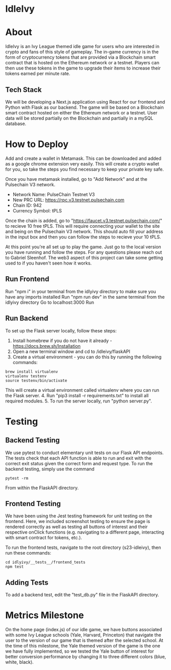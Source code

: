 # IdleIvy

# About
IdleIvy is an Ivy League themed idle game for users who are interested in crypto and fans of this style of gameplay. The in-game currency is in the form of cryptocurrency tokens that are provided via a Blockchain smart contract that is hosted on the Ethereum network or a testnet. Players can then use these tokens in the game to upgrade their items to increase their tokens earned per minute rate.

## Tech Stack

We will be developing a Next.js application using React for our frontend and Python with Flask as our backend. The game will be based on a Blockchain smart contract hosted on either the Ethereum network or a testnet. User data will be stored partially on the Blockchain and partially in a mySQL database.

# How to Deploy
Add and create a wallet in Metamask. This can be downloaded and added as a google chrome extension very easily. This will create a crypto wallet for you, so take the steps you find necessary to keep your private key safe.

Once you have metamask installed, go to "Add Network" and at the Pulsechain V3 network.
- Network Name: PulseChain Testnet V3
- New PRC URL: https://rpc.v3.testnet.pulsechain.com
- Chain ID: 942
- Currency Symbol: tPLS

Once the chain is added, go to "https://faucet.v3.testnet.pulsechain.com/" to recieve 10 free tPLS. This will require connecting your wallet to the site and being on the Pulsechain V3 network. This should auto fill your address in the input box and then you can follow the steps to recieve your 10 tPLS.

At this point you're all set up to play the game. Just go to the local version you have running and follow the steps. For any questions please reach out to Gabriel Sleenhof. The web3 aspect of this project can take some getting used to if you haven't seen how it works.

## Run Frontend
Run "npm i" in your terminal from the idlyivy directory to make sure you have any imports installed
Run "npm run dev" in the same terminal from the idlyivy directory
Go to localhost:3000
Run 
## Run Backend
To set up the Flask server locally, follow these steps:
1. Install homebrew if you do not have it already - https://docs.brew.sh/Installation
2. Open a new terminal window and cd to /idleivy/flaskAPI
3. Create a virtual environment - you can do this by running the following commands:
```shell
brew install virtualenv
virtualenv testenv
source testenv/bin/activate
```  
This will create a virtual environment called virtualenv where you can run the Flask server.
4. Run "pip3 install -r requirements.txt" to install all required modules.
5. To run the server locally, run "python server.py".


# Testing
## Backend Testing
We use pytest to conduct elementary unit tests on our Flask API endpoints. The tests check that each API function is able to run and exit with the correct exit status given the correct form and request type. To run the backend testing, simply use the command
```shell
pytest -rm
```
From within the FlaskAPI directory.


## Frontend Testing

We have been using the Jest testing framework for unit testing on the frontend. Here, we included screenshot testing to ensure the page is rendered correctly as well as testing all buttons of interest and their respective onClick functions (e.g. navigating to a different page, interacting with smart contract for tokens, etc.).

To run the frontend tests, navigate to the root directory (s23-idleivy), then run these commands:

```shell
cd idlyivy/__tests__/frontend_tests
npm test
```
## Adding Tests
To add a backend test, edit the "test_db.py" file in the FlaskAPI directory. 

# Metrics Milestone
On the home page (index.js) of our idle game, we have buttons associated with some Ivy League schools (Yale, Harvard, Princeton) that navigate the user to the version of our game that is themed after the selected school. At the time of this milestone, the Yale themed version of the game is the one we have fully implemented, so we tested the Yale button of interest for better conversion performance by changing it to three different colors (blue, white, black).
